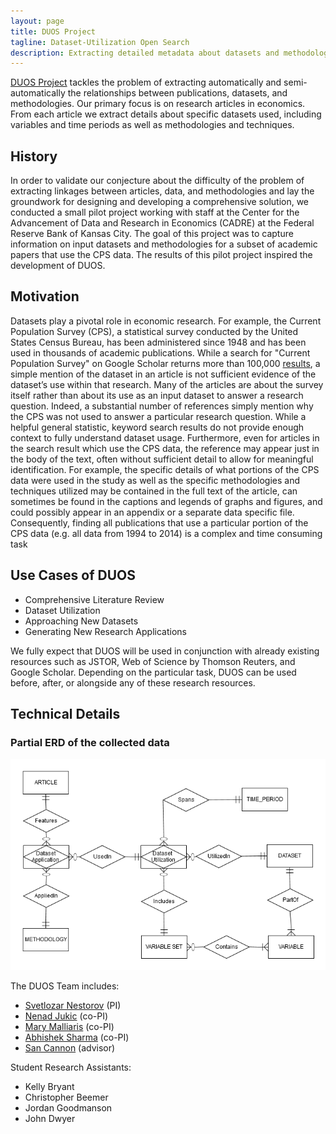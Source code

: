 ```yaml
---
layout: page
title: DUOS Project
tagline: Dataset-Utilization Open Search
description: Extracting detailed metadata about datasets and methodologies from economic research papers
---
```


[DUOS Project](http://www.duosproject.org) tackles the problem of
extracting automatically and semi-automatically the relationships
between publications, datasets, and methodologies.  Our primary focus
is on research articles in economics.  From each article we extract
details about specific datasets used, including variables and time
periods as well as methodologies and techniques.

## History

In order to validate our conjecture about the difficulty of the
problem of extracting linkages between articles, data, and
methodologies and lay the groundwork for designing and developing a
comprehensive solution, we conducted a small pilot project working
with staff at the Center for the Advancement of Data and Research in
Economics (CADRE) at the Federal Reserve Bank of Kansas City.  The
goal of this project was to capture information on input datasets and
methodologies for a subset of academic papers that use the CPS
data. The results of this pilot project inspired the development of
DUOS.

## Motivation

Datasets play a pivotal role in economic research.  For example, the
	 Current Population Survey (CPS), a statistical survey
	 conducted by the United States Census Bureau, has been
	 administered since 1948 and has been used in thousands of
	 academic publications. While a search for "Current Population
	 Survey" on Google Scholar returns more than 100,000 [results](https://scholar.google.com/scholar?q="Current+Population+Survey"), a
	 simple mention of the dataset in an article is not sufficient
	 evidence of the dataset’s use within that research.  Many of
	 the articles are about the survey itself rather than about
	 its use as an input dataset to answer a research question.
	 Indeed, a substantial number of references simply mention why
	 the CPS was not used to answer a particular research
	 question. While a helpful general statistic, keyword search
	 results do not provide enough context to fully understand
	 dataset usage.  Furthermore, even for articles in the search
	 result which use the CPS data, the reference may appear just
	 in the body of the text, often without sufficient detail to
	 allow for meaningful identification. For example, the
	 specific details of what portions of the CPS data were used
	 in the study as well as the specific methodologies and
	 techniques utilized may be contained in the full text of the
	 article, can sometimes be found in the captions and legends
	 of graphs and figures, and could possibly appear in an
	 appendix or a separate data specific file.  Consequently,
	 finding all publications that use a particular portion of the
	 CPS data (e.g. all data from 1994 to 2014) is a complex and
	 time consuming task


## Use Cases of DUOS

* Comprehensive Literature Review
* Dataset Utilization
* Approaching New Datasets
* Generating New Research Applications   

We fully expect that DUOS will be used in conjunction with already
existing resources such as JSTOR, Web of Science by Thomson Reuters,
and Google Scholar.  Depending on the particular task, DUOS can be
used before, after, or alongside any of these research resources.

## Technical Details

### Partial ERD of the collected data 

![ERD](assets/images/DUOS_ERD_articles.png)

The DUOS Team includes:

- [Svetlozar Nestorov](http://www.luc.edu/quinlan/faculty/svetlozarnestorov.shtml) (PI) 
- [Nenad Jukic](http://www.luc.edu/quinlan/faculty/nenadjuki.shtml) (co-PI)
- [Mary Malliaris](http://www.luc.edu/quinlan/faculty/marymalliaris.shtml) (co-PI)
- [Abhishek Sharma](http://www.luc.edu/quinlan/faculty/abhisheksharma.shtml) (co-PI)
- [San Cannon](https://www.kansascityfed.org/people/sandracannon) (advisor)

Student Research Assistants:

- Kelly Bryant
- Christopher Beemer
- Jordan Goodmanson
- John Dwyer


